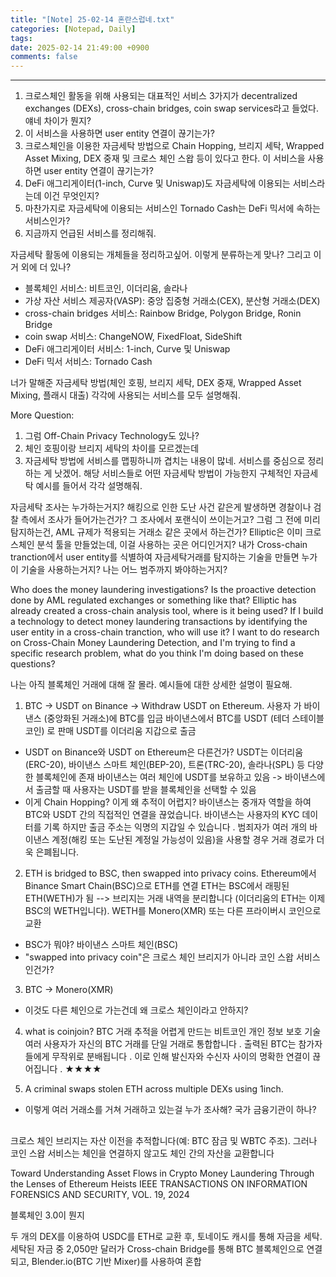 ```yaml
---
title: "[Note] 25-02-14 혼란스럽네.txt"
categories: [Notepad, Daily]
tags: 
date: 2025-02-14 21:49:00 +0900
comments: false
---
```

---




1. 크로스체인 활동을 위해 사용되는 대표적인 서비스 3가지가 decentralized exchanges (DEXs), cross-chain bridges, coin swap services라고 들었다. 얘네 차이가 뭔지?
2. 이 서비스을 사용하면 user entity 연결이 끊기는가?
3. 크로스체인을 이용한 자금세탁 방법으로 Chain Hopping, 브리지 세탁, Wrapped Asset Mixing, DEX 중재 및 크로스 체인 스왑 등이 있다고 한다. 이 서비스을 사용하면 user entity 연결이 끊기는가?
4. DeFi 애그리게이터(1-inch, Curve 및 Uniswap)도 자금세탁에 이용되는 서비스라는데 이건 무엇인지?
5. 마찬가지로 자금세탁에 이용되는 서비스인 Tornado Cash는 DeFi 믹서에 속하는 서비스인가?
6. 지금까지 언급된 서비스를 정리해줘.



자금세탁 활동에 이용되는 개체들을 정리하고싶어. 이렇게 분류하는게 맞나? 그리고 이거 외에 더 있나?

- 블록체인 서비스: 비트코인, 이더리움, 솔라나
- 가상 자산 서비스 제공자(VASP): 중앙 집중형 거래소(CEX), 분산형 거래소(DEX)
- cross-chain bridges 서비스: Rainbow Bridge, Polygon Bridge, Ronin Bridge
- coin swap 서비스: ChangeNOW, FixedFloat, SideShift
- DeFi 애그리게이터 서비스: 1-inch, Curve 및 Uniswap
- DeFi 믹서 서비스: Tornado Cash



너가 말해준 자금세탁 방법(체인 호핑, 브리지 세탁, DEX 중재, Wrapped Asset Mixing, 플래시 대출) 각각에 사용되는 서비스를 모두 설명해줘.




More Question:
1. 그럼 Off-Chain Privacy Technology도 있나?
2. 체인 호핑이랑 브리지 세탁의 차이를 모르겠는데
3. 자금세탁 방법에 서비스를 맵핑하니까 겹치는 내용이 많네. 서비스를 중심으로 정리하는 게 낫겠어. 해당 서비스들로 어떤 자금세탁 방법이 가능한지 구체적인 자금세탁 예시를 들어서 각각 설명해줘.



자금세탁 조사는 누가하는거지?
해킹으로 인한 도난 사건 같은게 발생하면 경찰이나 검찰 측에서 조사가 들어가는건가? 그 조사에서 포랜식이 쓰이는거고?
그럼 그 전에 미리 탐지하는건, AML 규제가 적용되는 거래소 같은 곳에서 하는건가?
Elliptic은 이미 크로스체인 분석 툴을 만들었는데, 이걸 사용하는 곳은 어디인거지?
내가 Cross-chain tranction에서 user entity를 식별하여 자금세탁거래를 탐지하는 기술을 만들면 누가 이 기술을 사용하는거지? 
나는 어느 범주까지 봐야하는거지?



Who does the money laundering investigations?
Is the proactive detection done by AML regulated exchanges or something like that? 
Elliptic has already created a cross-chain analysis tool, where is it being used?
If I build a technology to detect money laundering transactions by identifying the user entity in a cross-chain tranction, who will use it? 
I want to do research on Cross-Chain Money Laundering Detection, and I'm trying to find a specific research problem, what do you think I'm doing based on these questions?


나는 아직 블록체인 거래에 대해 잘 몰라. 예시들에 대한 상세한 설명이 필요해.

1. BTC → USDT on Binance → Withdraw USDT on Ethereum.
	사용자 가 바이낸스 (중앙화된 거래소)에 BTC를 입금
	바이낸스에서 BTC를 USDT (테더 스테이블코인) 로 판매
	USDT를 이더리움 지갑으로 출금

- USDT on Binance와 USDT on Ethereum은 다른건가? 
	USDT는 이더리움(ERC-20), 바이낸스 스마트 체인(BEP-20), 트론(TRC-20), 솔라나(SPL) 등 다양한 블록체인에 존재
	바이낸스는 여러 체인에 USDT를 보유하고 있음 -> 바이낸스에서 출금할 때 사용자는 USDT를 받을 블록체인을 선택할 수 있음
- 이게 Chain Hopping? 이게 왜 추적이 어렵지?
	바이낸스는 중개자 역할을 하여 BTC와 USDT 간의 직접적인 연결을 끊었습니다.
	바이낸스는 사용자의 KYC 데이터를 기록 하지만 출금 주소는 익명의 지갑일 수 있습니다 .
	범죄자가 여러 개의 바이낸스 계정(해킹 또는 도난된 계정일 가능성이 있음)을 사용할 경우 거래 경로가 더욱 은폐됩니다.


2. ETH is bridged to BSC, then swapped into privacy coins.
	Ethereum에서 Binance Smart Chain(BSC)으로 ETH를 연결
	ETH는 BSC에서 래핑된 ETH(WETH)가 됨	--> 브리지는 거래 내역을 분리합니다 (이더리움의 ETH는 이제 BSC의 WETH입니다).
	WETH를 Monero(XMR) 또는 다른 프라이버시 코인으로 교환

- BSC가 뭐야?
	바이낸스 스마트 체인(BSC) 
- "swapped into privacy coin"은 크로스 체인 브리지가 아니라 코인 스왑 서비스인건가?


3. BTC → Monero(XMR)
- 이것도 다른 체인으로 가는건데 왜 크로스 체인이라고 안하지?

4. what is coinjoin?
	BTC 거래 추적을 어렵게 만드는 비트코인 ​​개인 정보 보호 기술
	여러 사용자가 자신의 BTC 거래를 단일 거래로 통합합니다 .
	출력된 BTC는 참가자들에게 무작위로 분배됩니다 .
	이로 인해 발신자와 수신자 사이의 명확한 연결이 끊어집니다 . ★★★★

5. A criminal swaps stolen ETH across multiple DEXs using 1inch.
- 이렇게 여러 거래소를 거쳐 거래하고 있는걸 누가 조사해? 국가 금융기관이 하나?


## 
크로스 체인 브리지는 자산 이전을 추적합니다(예: BTC 잠금 및 WBTC 주조).
그러나 코인 스왑 서비스는 체인을 연결하지 않고도 체인 간의 자산을 교환합니다 


Toward Understanding Asset Flows in Crypto Money Laundering Through the Lenses of Ethereum Heists
IEEE TRANSACTIONS ON INFORMATION FORENSICS AND SECURITY, VOL. 19, 2024

블록체인 3.0이 뭔지


두 개의 DEX를 이용하여 USDC를 ETH로 교환 후, 토네이도 캐시를 통해 자금을 세탁.
세탁된 자금 중 2,050만 달러가 Cross-chain Bridge를 통해 BTC 블록체인으로 연결되고, Blender.io(BTC 기반 Mixer)를 사용하여 혼합






